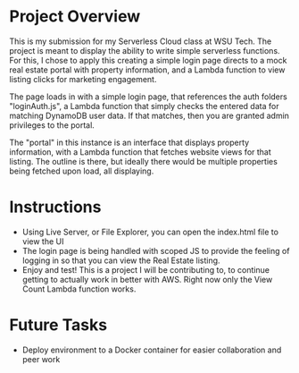 # Project Overview
This is my submission for my Serverless Cloud class at WSU Tech. The project is meant to display the ability to write simple serverless functions. For this, I chose to apply this
creating a simple login page directs to a mock real estate portal with property information, and a Lambda function to view listing clicks for marketing engagement.

The page loads in with a simple login page, that references the auth folders "loginAuth.js", a Lambda function that simply checks the entered data for matching DynamoDB
user data. If that matches, then you are granted admin privileges to the portal.

The "portal" in this instance is an interface that displays property information, with a Lambda function that fetches website views for that listing. The outline is there, but ideally
there would be multiple properties being fetched upon load, all displaying.

# Instructions
- Using Live Server, or File Explorer, you can open the index.html file to view the UI
- The login page is being handled with scoped JS to provide the feeling of logging in so that you can view the Real Estate listing.
- Enjoy and test! This is a project I will be contributing to, to continue getting to actually work in better with AWS. Right now only the View Count Lambda function works.

# Future Tasks
- Deploy environment to a Docker container for easier collaboration and peer work
